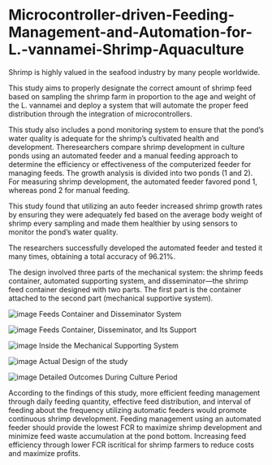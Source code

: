 # Microcontroller-driven-Feeding-Management-and-Automation-for-L.-vannamei-Shrimp-Aquaculture

Shrimp is highly valued in the seafood industry by many people worldwide. 

This study aims to properly designate the correct amount of shrimp feed based on sampling the shrimp farm in proportion to the age and weight of the L. vannamei and deploy
a system that will automate the proper feed distribution through the integration of microcontrollers. 

This study also includes a pond monitoring system to ensure that the pond’s water quality is adequate for the shrimp’s cultivated health and development. 
Theresearchers compare shrimp development in culture ponds using an automated feeder and a manual feeding approach to determine the efficiency or effectiveness of the computerized feeder for
managing feeds. The growth analysis is divided into two ponds (1 and 2). 
For measuring shrimp development, the automated feeder favored pond 1, whereas pond 2 for manual feeding. 

This study found that utilizing an auto feeder increased shrimp growth rates by ensuring they were adequately fed based on the average body weight of shrimp every sampling and made them healthier by
using sensors to monitor the pond’s water quality. 

The researchers successfully developed the automated feeder and tested it many times, obtaining a total accuracy of 96.21%.


The design involved three parts of the mechanical system: the shrimp feeds container, automated supporting system, and
disseminator—the shrimp feed container designed with two parts. 
The first part is the container attached to the second part (mechanical supportive system).

![image](https://github.com/user-attachments/assets/21e9445d-5a41-4248-9515-edbe2bf31842)
Feeds Container and Disseminator System

![image](https://github.com/user-attachments/assets/27b18d45-6462-4d11-809c-6df35f767b1f)
Feeds Container, Disseminator, and Its Support

![image](https://github.com/user-attachments/assets/f5531ddf-78f8-46b3-a45c-4c35c0a3ee06)
Inside the Mechanical Supporting System

![image](https://github.com/user-attachments/assets/84eb40f2-d5b4-49b0-bbc3-859b6003a98f)
Actual Design of the study

![image](https://github.com/user-attachments/assets/597cf904-1766-4b6b-a0b5-322926405f3c)
Detailed Outcomes During Culture Period

According to the findings of this study, more efficient feeding management through daily feeding quantity, effective feed distribution, and interval of feeding about the frequency
utilizing automatic feeders would promote continuous shrimp development. 
Feeding management using an automated feeder should provide the lowest FCR to maximize shrimp development and minimize feed waste accumulation at the
pond bottom. 
Increasing feed efficiency through lower FCR iscritical for shrimp farmers to reduce costs and maximize profits.










